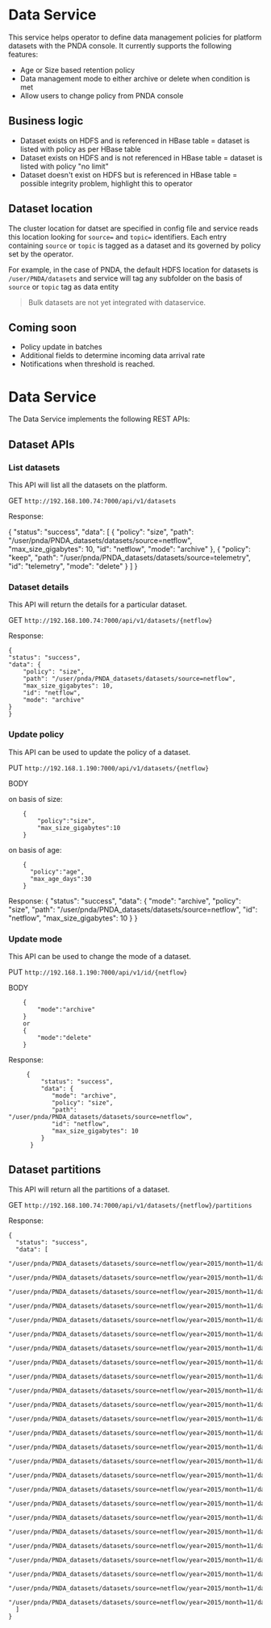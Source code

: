 # Data Service

This service helps operator to define data management policies for platform datasets with the PNDA console. It currently supports the following features:

* Age or Size based retention policy
* Data management mode to either archive or delete when condition is met
* Allow users to change policy from PNDA console


## Business logic

- Dataset exists on HDFS and is referenced in HBase table = dataset is listed with policy as per HBase table
- Dataset exists on HDFS and is not referenced in HBase table = dataset is listed with policy "no limit" 
- Dataset doesn't exist on HDFS but is referenced in HBase table = possible integrity problem, highlight this to operator

## Dataset location

The cluster location for datset are specified in config file and service reads this location looking for `source=` and `topic=` identifiers. Each entry containing `source` or `topic` is tagged as a dataset and its governed by policy set by the operator.

For example, in the case of PNDA, the default HDFS location for datasets is `/user/PNDA/datasets` and service will tag any subfolder on the basis of `source` or `topic` tag as data entity

> Bulk datasets are not yet integrated with dataservice.

## Coming soon

 - Policy update in batches
 - Additional fields to determine incoming data arrival rate
 - Notifications when threshold is reached.

# Data Service 

The Data Service implements the following REST APIs:

## Dataset APIs 

### List datasets

This API will list all the datasets on the platform.

GET `http://192.168.100.74:7000/api/v1/datasets`

Response:

   {
    "status": "success",
    "data": [
      {
        "policy": "size",
        "path": "/user/pnda/PNDA_datasets/datasets/source=netflow",
        "max_size_gigabytes": 10,
        "id": "netflow",
        "mode": "archive"
      },
      {
        "policy": "keep",
        "path": "/user/pnda/PNDA_datasets/datasets/source=telemetry",
        "id": "telemetry",
        "mode": "delete"
      }
    ]
  }

### Dataset details

This API will return the details for a particular dataset.

GET `http://192.168.100.74:7000/api/v1/datasets/{netflow}`

Response:
  
    {
    "status": "success",
    "data": {
        "policy": "size",
        "path": "/user/pnda/PNDA_datasets/datasets/source=netflow",
        "max_size_gigabytes": 10,
        "id": "netflow",
        "mode": "archive"
    }
	}

### Update policy

This API can be used to update the policy of a dataset.

PUT `http://192.168.1.190:7000/api/v1/datasets/{netflow}`

BODY  

on basis of size:
	    
	    {
  			"policy":"size", 
  			"max_size_gigabytes":10
		}
		
on basis of age:

		{ 
          "policy":"age", 
		  "max_age_days":30 
        }

Response:
	 {
    	"status": "success",
    	"data": {
        "mode": "archive",
        "policy": "size",
        "path": "/user/pnda/PNDA_datasets/datasets/source=netflow",
        "id": "netflow",
        "max_size_gigabytes": 10
    	}
	}

### Update mode

This API can be used to change the mode of a dataset.

PUT `http://192.168.1.190:7000/api/v1/id/{netflow}`

BODY  
    
		{
  			"mode":"archive"
		}
		or
		{
			"mode":"delete"
		}

Response:

	     {
             "status": "success",
             "data": {
                "mode": "archive",
                "policy": "size",
                "path": "/user/pnda/PNDA_datasets/datasets/source=netflow",
                "id": "netflow",
                "max_size_gigabytes": 10
             }
          }

## Dataset partitions

This API will return all the partitions of a dataset.

GET `http://192.168.100.74:7000/api/v1/datasets/{netflow}/partitions`


Response:

    {
      "status": "success",
      "data": [
        "/user/pnda/PNDA_datasets/datasets/source=netflow/year=2015/month=11/day=01/hour=15",
        "/user/pnda/PNDA_datasets/datasets/source=netflow/year=2015/month=11/day=01/hour=16",
        "/user/pnda/PNDA_datasets/datasets/source=netflow/year=2015/month=11/day=01/hour=17",
        "/user/pnda/PNDA_datasets/datasets/source=netflow/year=2015/month=11/day=01/hour=18",
        "/user/pnda/PNDA_datasets/datasets/source=netflow/year=2015/month=11/day=01/hour=19",
        "/user/pnda/PNDA_datasets/datasets/source=netflow/year=2015/month=11/day=01/hour=20",
        "/user/pnda/PNDA_datasets/datasets/source=netflow/year=2015/month=11/day=01/hour=21",
        "/user/pnda/PNDA_datasets/datasets/source=netflow/year=2015/month=11/day=01/hour=22",
        "/user/pnda/PNDA_datasets/datasets/source=netflow/year=2015/month=11/day=01/hour=23",
        "/user/pnda/PNDA_datasets/datasets/source=netflow/year=2015/month=11/day=02/hour=00",
        "/user/pnda/PNDA_datasets/datasets/source=netflow/year=2015/month=11/day=02/hour=01",
        "/user/pnda/PNDA_datasets/datasets/source=netflow/year=2015/month=11/day=02/hour=02",
        "/user/pnda/PNDA_datasets/datasets/source=netflow/year=2015/month=11/day=02/hour=03",
        "/user/pnda/PNDA_datasets/datasets/source=netflow/year=2015/month=11/day=02/hour=04",
        "/user/pnda/PNDA_datasets/datasets/source=netflow/year=2015/month=11/day=02/hour=05",
        "/user/pnda/PNDA_datasets/datasets/source=netflow/year=2015/month=11/day=06/hour=09",
        "/user/pnda/PNDA_datasets/datasets/source=netflow/year=2015/month=11/day=06/hour=10",
        "/user/pnda/PNDA_datasets/datasets/source=netflow/year=2015/month=11/day=06/hour=11",
        "/user/pnda/PNDA_datasets/datasets/source=netflow/year=2015/month=11/day=06/hour=12",
        "/user/pnda/PNDA_datasets/datasets/source=netflow/year=2015/month=11/day=06/hour=13",
        "/user/pnda/PNDA_datasets/datasets/source=netflow/year=2015/month=11/day=06/hour=14",
        "/user/pnda/PNDA_datasets/datasets/source=netflow/year=2015/month=11/day=06/hour=15",
        "/user/pnda/PNDA_datasets/datasets/source=netflow/year=2015/month=11/day=06/hour=16",
        "/user/pnda/PNDA_datasets/datasets/source=netflow/year=2015/month=11/day=06/hour=17",
        "/user/pnda/PNDA_datasets/datasets/source=netflow/year=2015/month=11/day=06/hour=18"
      ]
    }
